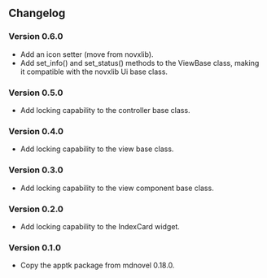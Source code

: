 ## Changelog

### Version 0.6.0

- Add an icon setter (move from novxlib).
- Add set_info() and set_status() methods to the ViewBase class, making it compatible with the novxlib Ui base class.

### Version 0.5.0

- Add locking capability to the controller base class.

### Version 0.4.0

- Add locking capability to the view base class.

### Version 0.3.0

- Add locking capability to the view component base class.

### Version 0.2.0

- Add locking capability to the IndexCard widget.

### Version 0.1.0

- Copy the apptk package from mdnovel 0.18.0.



